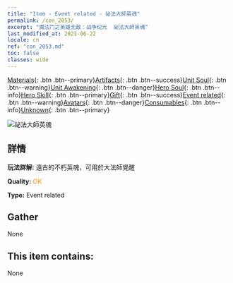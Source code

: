 ```yaml
---
title: "Item - Event related - 祕法大師英魂"
permalink: /con_2053/
excerpt: "魔法门之英雄无敌：战争纪元  祕法大師英魂"
last_modified_at: 2021-06-22
locale: cn
ref: "con_2053.md"
toc: false
classes: wide
---
```

 [Materials](/ItemsCN/){: .btn .btn--primary}[Artifacts](/ItemsCN/Artifacts/){: .btn .btn--success}[Unit Soul](/ItemsCN/UnitSoul/){: .btn .btn--warning}[Unit Awakening](/ItemsCN/UnitAwakening/){: .btn .btn--danger}[Hero Soul](/ItemsCN/HeroSoul/){: .btn .btn--info}[Hero Skill](/ItemsCN/HeroSkill/){: .btn .btn--primary}[Gift](/ItemsCN/Gift/){: .btn .btn--success}[Event related](/ItemsCN/Events/){: .btn .btn--warning}[Avatars](/ItemsCN/Avatars/){: .btn .btn--danger}[Consumables](/ItemsCN/Consumables/){: .btn .btn--info}[Unknown](/ItemsCN/Unknown/){: .btn .btn--primary}

 ![祕法大師英魂](/images/t/juexing_604.png)

## 詳情
 **玩法詳解:** 遠古的不朽英魂，可用於大法師覺醒

 **Quality:** <span style="color: #FF8C00">OK</span>

 **Type:** Event related

## Gather

  None

## This item contains:

  None

